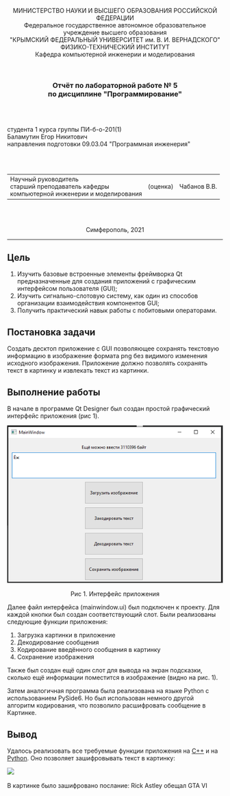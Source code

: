 <p align="center">МИНИСТЕРСТВО НАУКИ  И ВЫСШЕГО ОБРАЗОВАНИЯ РОССИЙСКОЙ ФЕДЕРАЦИИ<br>
Федеральное государственное автономное образовательное учреждение высшего образования<br>
"КРЫМСКИЙ ФЕДЕРАЛЬНЫЙ УНИВЕРСИТЕТ им. В. И. ВЕРНАДСКОГО"<br>
ФИЗИКО-ТЕХНИЧЕСКИЙ ИНСТИТУТ<br>
Кафедра компьютерной инженерии и моделирования</p>
<br>
<h3 align="center">Отчёт по лабораторной работе № 5<br> по дисциплине "Программирование"</h3>
<br><br>
<p>студента 1 курса группы ПИ-б-о-201(1)<br>
Баламутин Егор Никитович<br>
направления подготовки 09.03.04 "Программная инженерия"</p>
<br><br>
<table>
<tr><td>Научный руководитель<br> старший преподаватель кафедры<br> компьютерной инженерии и моделирования</td>
<td>(оценка)</td>
<td>Чабанов В.В.</td>
</tr>
</table>
<br><br>
<p align="center">Симферополь, 2021</p>
<hr>

## Цель
1. Изучить базовые встроенные элементы фреймворка Qt предназначенные для создания приложений с графическим интерфейсом пользователя (GUI);
2. Изучить сигнально-слотовую систему, как один из способов организации взаимодействия компонентов GUI;
3. Получить практический навык работы с побитовыми операторами.

## Постановка задачи

Создать десктоп приложение с GUI позволяющее сохранять текстовую информацию в изображение формата png без видимого изменения исходного изображения. Приложение должно позволять сохранять текст в картинку и извлекать текст из картинки.

## Выполнение работы

В начале в программе Qt Designer был создан простой графический интерфейс приложения (рис 1).

![](materials/interface.png)
<p align="center">Рис 1. Интерфейс приложения</p>

Далее файл интерфейса (mainwindow.ui) был подключен к проекту. Для каждой кнопки был создан соответствующий слот. Были реализованы следующие функции приложения:

1. Загрузка картинки в приложение
2. Декодирование сообщения
3. Кодирование введённого сообщения в картинку
4. Сохранение изображения

Также был создан ещё один слот для вывода на экран подсказки, сколько ещё информации поместится в изображение (видно на рис. 1).

Затем аналогичная программа была реализована на языке Python с использованием PySide6. Но был использован немного другой алгоритм кодирования, что позволило 
расшифровать сообщение в Картинке.

## Вывод
Удалось реализовать все требуемые функции приложения на [C++](C++) и на [Python](Python). Оно позволяет зашифровывать текст в картинку:

![](materials/modifed.png)

В картинке было зашифровано послание: Rick Astley обещал GTA VI